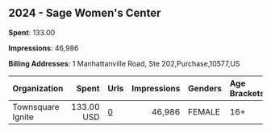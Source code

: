 ## 2024 - Sage Women's Center 
**Spent**: 133.00

**Impressions**: 46,986

**Billing Addresses**: 1 Manhattanville Road, Ste 202,Purchase,10577,US

|Organization|Spent|Urls|Impressions|Genders|Age Brackets|Country Codes|
|:---|---:|:---|---:|:---|:---|:---|
|Townsquare Ignite|133.00 USD|[0](https://www.snap.com/political-ads/asset/ee8f11c8004564fbb38486a6dd06eb5092459fff00007b35fa96b46bd144ad0e?mediaType=jpg)|46,986|FEMALE|16+|united states|
